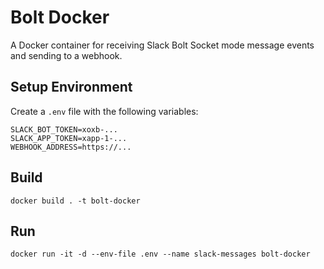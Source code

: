 # Bolt Docker

A Docker container for receiving Slack Bolt Socket mode message events and sending to a webhook.

## Setup Environment

Create a `.env` file with the following variables:

```
SLACK_BOT_TOKEN=xoxb-...
SLACK_APP_TOKEN=xapp-1-...
WEBHOOK_ADDRESS=https://...
```

## Build

```
docker build . -t bolt-docker
```

## Run

```
docker run -it -d --env-file .env --name slack-messages bolt-docker
```
